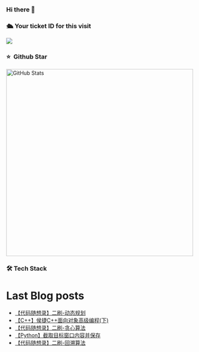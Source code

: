 ### Hi there 👋

<!--
**doraemon-hub-art/doraemon-hub-art** is a ✨ _special_ ✨ repository because its `README.md` (this file) appears on your GitHub profile.

Here are some ideas to get you started:

- 🔭 I’m currently working on ...

- 🌱 I’m currently learning ...

- 👯 I’m looking to collaborate on ...

- 🤔 I’m looking for help with ...

- 💬 Ask me about ...

- 📫 How to reach me: ...

- 😄 Pronouns: ...

- ⚡ Fun fact: ...
  -->

  

### **🛳** **Your ticket ID for this visit**

<img src="https://profile-counter.glitch.me/doraemon-hub-art/count.svg" />

### ⭐️ &nbsp;Github Star

<img width="500px"  alt="GitHub Stats" src="https://github-readme-stats.vercel.app/api?username=doraemon-hub-art&count_private=true&show_icons=true"/>

### **🛠** **Tech Stack**

# Last Blog posts
<!-- BLOG-POST-LIST:START -->
- [【代码随想录】二刷-动态规划](https://banshengua.top/%e3%80%90%e4%bb%a3%e7%a0%81%e9%9a%8f%e6%83%b3%e5%bd%95%e3%80%91%e4%ba%8c%e5%88%b7-%e5%8a%a8%e6%80%81%e8%a7%84%e5%88%92/)
- [【C++】侯捷C++面向对象高级编程&lpar;下&rpar;](https://banshengua.top/%e3%80%90c%e3%80%91%e4%be%af%e6%8d%b7c%e9%9d%a2%e5%90%91%e5%af%b9%e8%b1%a1%e9%ab%98%e7%ba%a7%e7%bc%96%e7%a8%8b%e4%b8%8b/)
- [【代码随想录】二刷-贪心算法](https://banshengua.top/596-2/)
- [【Python】截取目标窗口内容并保存](https://banshengua.top/%e3%80%90python%e3%80%91%e6%88%aa%e5%8f%96%e7%9b%ae%e6%a0%87%e7%aa%97%e5%8f%a3%e5%86%85%e5%ae%b9%e5%b9%b6%e4%bf%9d%e5%ad%98/)
- [【代码随想录】二刷-回溯算法](https://banshengua.top/%e3%80%90%e4%bb%a3%e7%a0%81%e9%9a%8f%e6%83%b3%e5%bd%95%e3%80%91%e4%ba%8c%e5%88%b7-%e5%9b%9e%e6%ba%af%e7%ae%97%e6%b3%95/)
<!-- BLOG-POST-LIST:END -->


